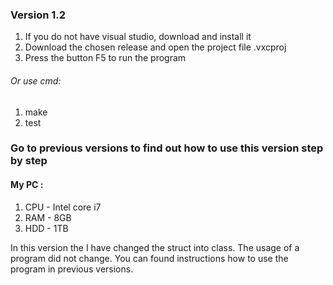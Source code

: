 ### Version 1.2 
1. If you do not have visual studio, download and install it
2. Download the chosen release and open the project file .vxcproj
3. Press the button F5 to run the program
###### Or use cmd:
1. make
2. test

### Go to previous versions to find out how to use this version step by step

#### My PC :
1. CPU - Intel core i7
2. RAM - 8GB
3. HDD - 1TB

In this version the I have changed the struct into class.
The usage of a program did not change.
You can found instructions how to use the program in previous versions.
